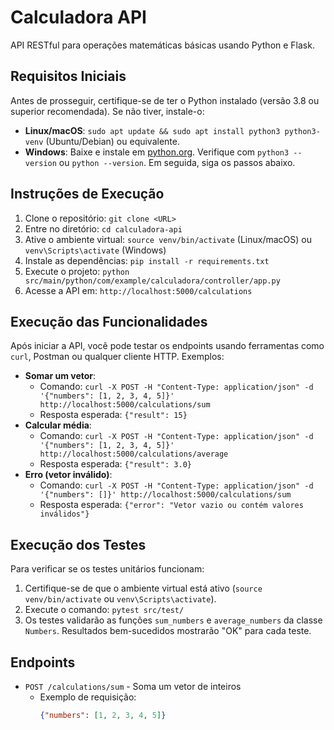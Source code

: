 # Calculadora API

API RESTful para operações matemáticas básicas usando Python e Flask.

## Requisitos Iniciais
Antes de prosseguir, certifique-se de ter o Python instalado (versão 3.8 ou superior recomendada). Se não tiver, instale-o:
- **Linux/macOS**: `sudo apt update && sudo apt install python3 python3-venv` (Ubuntu/Debian) ou equivalente.
- **Windows**: Baixe e instale em [python.org](https://www.python.org/downloads/).
Verifique com `python3 --version` ou `python --version`. Em seguida, siga os passos abaixo.

## Instruções de Execução
1. Clone o repositório: `git clone <URL>`
2. Entre no diretório: `cd calculadora-api`
3. Ative o ambiente virtual: `source venv/bin/activate` (Linux/macOS) ou `venv\Scripts\activate` (Windows)
4. Instale as dependências: `pip install -r requirements.txt`
5. Execute o projeto: `python src/main/python/com/example/calculadora/controller/app.py`
6. Acesse a API em: `http://localhost:5000/calculations`

## Execução das Funcionalidades
Após iniciar a API, você pode testar os endpoints usando ferramentas como `curl`, Postman ou qualquer cliente HTTP. Exemplos:
- **Somar um vetor**:
  - Comando: `curl -X POST -H "Content-Type: application/json" -d '{"numbers": [1, 2, 3, 4, 5]}' http://localhost:5000/calculations/sum`
  - Resposta esperada: `{"result": 15}`
- **Calcular média**:
  - Comando: `curl -X POST -H "Content-Type: application/json" -d '{"numbers": [1, 2, 3, 4, 5]}' http://localhost:5000/calculations/average`
  - Resposta esperada: `{"result": 3.0}`
- **Erro (vetor inválido)**:
  - Comando: `curl -X POST -H "Content-Type: application/json" -d '{"numbers": []}' http://localhost:5000/calculations/sum`
  - Resposta esperada: `{"error": "Vetor vazio ou contém valores inválidos"}`

## Execução dos Testes
Para verificar se os testes unitários funcionam:
1. Certifique-se de que o ambiente virtual está ativo (`source venv/bin/activate` ou `venv\Scripts\activate`).
2. Execute o comando: `pytest src/test/`
3. Os testes validarão as funções `sum_numbers` e `average_numbers` da classe `Numbers`. Resultados bem-sucedidos mostrarão "OK" para cada teste.

## Endpoints
- `POST /calculations/sum` - Soma um vetor de inteiros
  - Exemplo de requisição:
    ```json
    {"numbers": [1, 2, 3, 4, 5]}